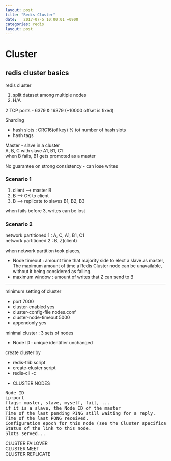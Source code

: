 ```yaml
---
layout: post
title: "Redis Cluster"
date:   2017-07-5 10:00:01 +0900
categories: redis
layout: post
---
```


# Cluster #

## redis cluster basics ##


redis cluster
1. split dataset among multiple nodes
2. H/A

2 TCP ports - 6379 & 16379 (+10000 offset is fixed)

Sharding
- hash slots : CRC16(of key) % tot number of hash slots
- hash tags

Master - slave in a cluster  
A, B, C with slave A1, B1, C1  
when B fails, B1 gets promoted as a master  

>
No guarantee on strong consistency - can lose writes  

### Scenario 1 ###
1. client --> master B
2. B --> OK to client
3. B --> replicate to slaves B1, B2, B3

>
when fails before 3, writes can be lost

### Scenario 2 ###  
network partitioned 1 : A, C, A1, B1, C1  
network partitioned 2 : B, Z(client)  

when network partition took places,
- Node timeout : amount time that majority side to elect a slave as master,
The maximum amount of time a Redis Cluster node can be unavailable, without it being considered as failing.
- maximum window : amount of writes that Z can send to B

---

minimum setting of cluster
- port 7000
- cluster-enabled yes
- cluster-config-file nodes.conf
- cluster-node-timeout 5000
- appendonly yes

minimal cluster : 3 sets of nodes

* Node ID : unique identifier unchanged

create cluster by
- redis-trib script
- create-cluster script
- redis-cli -c

* CLUSTER NODES
<pre>
Node ID
ip:port
flags: master, slave, myself, fail, ...  
if it is a slave, the Node ID of the master  
Time of the last pending PING still waiting for a reply.  
Time of the last PONG received.  
Configuration epoch for this node (see the Cluster specification).  
Status of the link to this node.  
Slots served...  
</pre>

CLUSTER FAILOVER  
CLUSTER MEET  
CLUSTER REPLICATE  
